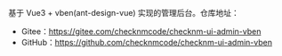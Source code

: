 基于 Vue3 + vben(ant-design-vue) 实现的管理后台。仓库地址：

* Gitee：<https://gitee.com/checknmcode/checknm-ui-admin-vben>
* GitHub：<https://github.com/checknmcode/checknm-ui-admin-vben>
